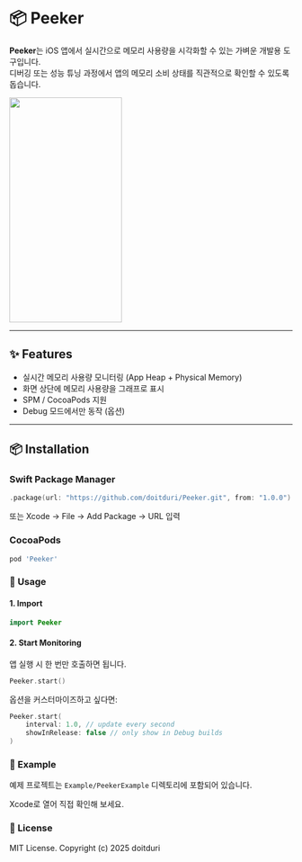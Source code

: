 # 📦 Peeker

**Peeker**는 iOS 앱에서 실시간으로 메모리 사용량을 시각화할 수 있는 가벼운 개발용 도구입니다.  
디버깅 또는 성능 튜닝 과정에서 앱의 메모리 소비 상태를 직관적으로 확인할 수 있도록 돕습니다.

<img src="https://github.com/user-attachments/assets/fbb0076a-d19f-4ef2-b3a8-9bc99a7fe465" width="200" height="400"/>

---

## ✨ Features

- 실시간 메모리 사용량 모니터링 (App Heap + Physical Memory)
- 화면 상단에 메모리 사용량을 그래프로 표시
- SPM / CocoaPods 지원
- Debug 모드에서만 동작 (옵션)

---

## 📦 Installation

### Swift Package Manager

```swift
.package(url: "https://github.com/doitduri/Peeker.git", from: "1.0.0")
```
또는 Xcode → File → Add Package → URL 입력

### CocoaPods
```ruby
pod 'Peeker'
```

### 🚀 Usage
#### 1. Import
```swift
import Peeker
```

#### 2. Start Monitoring
앱 실행 시 한 번만 호출하면 됩니다.
```swift
Peeker.start()
````

옵션을 커스터마이즈하고 싶다면:
```swift
Peeker.start(
    interval: 1.0, // update every second
    showInRelease: false // only show in Debug builds
)
```

### 🧪 Example
예제 프로젝트는 `Example/PeekerExample` 디렉토리에 포함되어 있습니다.

Xcode로 열어 직접 확인해 보세요.

### 📄 License
MIT License.
Copyright (c) 2025 doitduri
